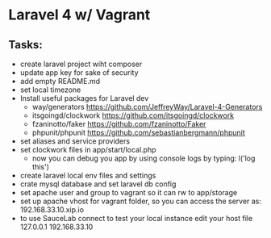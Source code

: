 # Laravel 4 w/ Vagrant

## Tasks:

 * create laravel project wiht composer
 * update app key for sake of security
 * add empty README.md
 * set local timezone
 * Install useful packages for Laravel dev
   * way/generators https://github.com/JeffreyWay/Laravel-4-Generators
   * itsgoingd/clockwork https://github.com/itsgoingd/clockwork
   * fzaninotto/faker https://github.com/fzaninotto/Faker
   * phpunit/phpunit https://github.com/sebastianbergmann/phpunit
 * set aliases and service providers
 * set clockwork files in app/start/local.php
   * now you can debug you app by using console logs by typing: l('log this')
 * create laravel local env files and settings 
 * crate mysql database and set laravel db config
 * set apache user and group to vagrant so it can rw to app/storage
 * set up apache vhost for vagrant folder, so you can access the server as: 192.168.33.10.xip.io
 * to use SauceLab connect to test your local instance edit your host file
 127.0.0.1 192.168.33.10
